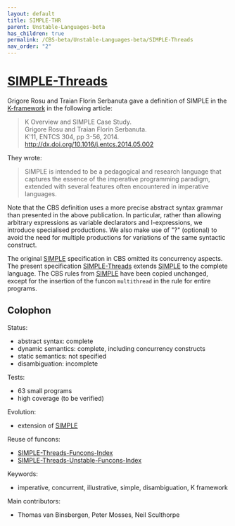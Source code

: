 ```yaml
---
layout: default
title: SIMPLE-THR
parent: Unstable-Languages-beta
has_children: true
permalink: /CBS-beta/Unstable-Languages-beta/SIMPLE-Threads
nav_order: "2"
---
```


[SIMPLE-Threads]
================

Grigore Rosu and Traian Florin Serbanuta gave a definition of
SIMPLE in the [K-framework] in the following article:

> K Overview and SIMPLE Case Study.  
> Grigore Rosu and Traian Florin Serbanuta.  
> K'11, ENTCS 304, pp 3-56, 2014.  
> <http://dx.doi.org/10.1016/j.entcs.2014.05.002>

They wrote:

> SIMPLE is intended to be a pedagogical and research language that captures
> the essence of the imperative programming paradigm, extended with several
> features often encountered in imperative languages.

Note that the CBS definition uses a more precise abstract syntax grammar than
presented in the above publication.  In particular, rather than allowing
arbitrary expressions as variable declarators and l-expressions, we introduce
specialised productions.  We also make use of "?" (optional) to avoid the
need for multiple productions for variations of the same syntactic construct.

The original [SIMPLE] specification in CBS omitted its concurrency aspects.
The present specification [SIMPLE-Threads] extends [SIMPLE] to the complete
language. The CBS rules from [SIMPLE] have been copied unchanged, except for the
insertion of the funcon `multithread` in the rule for entire programs.

Colophon
--------

Status:
- abstract syntax:   complete
- dynamic semantics: complete, including concurrency constructs
- static semantics:  not specified
- disambiguation:    incomplete

Tests:
- 63 small programs
- high coverage (to be verified)

Evolution:
- extension of [SIMPLE]

Reuse of funcons:
- [SIMPLE-Threads-Funcons-Index]
- [SIMPLE-Threads-Unstable-Funcons-Index]

Keywords:
- imperative, concurrent, illustrative, simple, disambiguation, K framework

Main contributors:
- Thomas van Binsbergen, Peter Mosses, Neil Sculthorpe

[K-framework]: http://kframework.org "HOME PAGE"
[SIMPLE]: /CBS-beta/docs/Languages-beta/SIMPLE
[Funcons-beta]: /CBS-beta/docs/Funcons-beta "FUNCONS-BETA"
[Unstable-Funcons-beta]: /CBS-beta/docs/Unstable-Funcons-beta "FUNCONS-BETA"
[Languages-beta]: /CBS-beta/docs/Languages-beta "LANGUAGES-BETA"
[Unstable-Languages-beta]: /CBS-beta/docs/Unstable-Languages-beta "UNSTABLE-LANGUAGES-BETA"
[SIMPLE-Threads]: /CBS-beta/Unstable-Languages-beta/SIMPLE-Threads/SIMPLE-THR-cbs/SIMPLE-THR/SIMPLE-THR-Start
[SIMPLE-Threads-Funcons-Index]: /CBS-beta/Unstable-Languages-beta/SIMPLE-Threads/SIMPLE-THR-cbs/SIMPLE-THR/SIMPLE-THR-Funcons-Index
[SIMPLE-Threads-Unstable-Funcons-Index]: /CBS-beta/Unstable-Languages-beta/SIMPLE-Threads/SIMPLE-THR-cbs/SIMPLE-THR/SIMPLE-THR-Unstable-Funcons-Index
